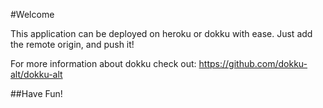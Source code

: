 #Welcome

This application can be deployed on heroku or dokku with ease. Just add the
remote origin, and push it!

For more information about dokku check out:
https://github.com/dokku-alt/dokku-alt


##Have Fun!
